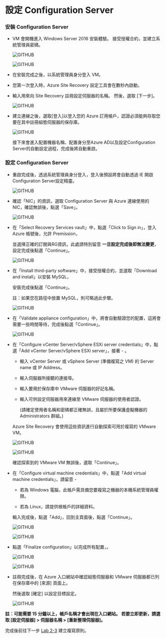 # 設定 Configuration Server

### 安裝 Configuration Server

- VM 會開機進入 Windows Server 2016 安裝體驗。 接受授權合約，並建立系統管理員密碼。<br>
  
  ![GITHUB](https://github.com/MarkChang-Core/ASR-VMWare/blob/main/Image/image7.jpg)<br>
  
  ![GITHUB](https://github.com/MarkChang-Core/ASR-VMWare/blob/main/Image/image8.jpg)<br>
  
- 在安裝完成之後，以系統管理員身分登入 VM。<br>

- 您第一次登入時，Azure Site Recovery 設定工具會在數秒內啟動。<br>

- 輸入用來向 Site Recovery 註冊設定伺服器的名稱。 然後，選取 [下一步]。<br>

  ![GITHUB](https://github.com/MarkChang-Core/ASR-VMWare/blob/main/Image/image9.jpg)<br>

- 建立連線之後，選取[登入]以登入您的 Azure 訂用帳戶，認證必須能夠存取您要在其中註冊組態伺服器的保存庫。<br>

  ![GITHUB](https://github.com/MarkChang-Core/ASR-VMWare/blob/main/Image/image10.jpg)<br>
  
  接下來會進入配置機器名稱、配置身分至Azure AD以及設定Configuration Server的自動設定過程，完成後將自動重啟。<br>

### 設定 Configuration Server

- 重啟完成後，透過系統管理員身分登入，登入後預設將會自動透過 IE 開啟 Configuration Server設定精靈。<br>

  ![GITHUB](https://github.com/MarkChang-Core/ASR-VMWare/blob/main/Image/image11.jpg)<br>

- 確認「NIC」的資訊，選取 Configuration Server 與 Azure 連線使用的 NIC，確認無誤後，點選「Save」。<br>
   
  ![GITHUB](https://github.com/MarkChang-Core/ASR-VMWare/blob/main/Image/image12.jpg)<br>
  
- 在「Select Recovery Services vault」中，點選「Click to Sign in」，登入 Azure 帳號後，允許 Premission，<br>

  並選擇正確的訂閱與RG資訊，此處請特別留意 **一旦設定完成後即無法變更**，設定完成後點選「Continue」。<br>

  ![GITHUB](https://github.com/MarkChang-Core/ASR-VMWare/blob/main/Image/image13.jpg)<br>
 
- 在「Install third-party software」中，接受授權合約，並選取「Download and install」以安裝 MySQL，<br>

  安裝完成後點選「Continue」。<br>

  註：如果您在路徑中放置 MySQL，則可略過此步驟。<br>

  ![GITHUB](https://github.com/MarkChang-Core/ASR-VMWare/blob/main/Image/image14.jpg)<br>

- 在「Validate appliance configuration」中，將會自動驗證您的配置，這將會需要一些時間等待，完成後點選「Continue」。<br>

  ![GITHUB](https://github.com/MarkChang-Core/ASR-VMWare/blob/main/Image/image14.jpg)<br>

- 在「Configure vCenter Server/vSphere ESXi server credentials」中，點選「Add vCenter Server/vSphere ESXi server」，接著 - 。<br>

  - 輸入 vCenter Server 或 vSphere Server (準備複寫之 VM) 的 Server name 或 IP Address。<br>

  - 輸入伺服器所接聽的連接埠。<br>
  
  - 輸入要用於保存庫中 VMware 伺服器的好記名稱。<br>

  - 輸入可供設定伺服器用來連線至 VMware 伺服器的使用者認證。<br>
    
    (請確定使用者名稱和密碼都正確無誤，且屬於所要保護虛擬機器的 Administrators 群組。) <br>

  Azure Site Recovery 會使用這些資訊進行自動探索可用於複寫的 VMware VM。<br>
  
  ![GITHUB](https://github.com/MarkChang-Core/ASR-VMWare/blob/main/Image/image15.jpg)<br>
  
  ![GITHUB](https://github.com/MarkChang-Core/ASR-VMWare/blob/main/Image/image16.jpg)<br>
  
  確認探索到的 VMware VM 無誤後，選取「Continue」。<br>

- 在「Configure virtual machine credentials」中，點選「Add virtual machine credentials」，請留意 -<br>
  
  - 若為 Windows 電腦，此帳戶需具備您要複寫之機器的本機系統管理員權限。<br>

  - 若為 Linux，請提供根帳戶的詳細資料。<br>
  
  輸入完成後，點選「Add」，回到主頁面後，點選「Continue」。<br>
  
  ![GITHUB](https://github.com/MarkChang-Core/ASR-VMWare/blob/main/Image/image17.jpg)<br>

  ![GITHUB](https://github.com/MarkChang-Core/ASR-VMWare/blob/main/Image/image18.jpg)<br>

- 點選「Finalize configuration」以完成所有配置，。<br>
  
  ![GITHUB](https://github.com/MarkChang-Core/ASR-VMWare/blob/main/Image/image19.jpg)<br>
  
  ![GITHUB](https://github.com/MarkChang-Core/ASR-VMWare/blob/main/Image/image20.jpg)<br>
  
- 註冊完成後，在 Azure 入口網站中確認組態伺服器和 VMware 伺服器都已列在保存庫中的 [來源] 頁面上。<br>
  
  然後選取 [確定] 以設定目標設定。<br>
  
  ![GITHUB](https://github.com/MarkChang-Core/ASR-VMWare/blob/main/Image/lab10.jpg)<br>

**註：可能需要 15 分鐘以上，帳戶名稱才會出現在入口網站。 若要立即更新，請選取 [設定伺服器] > 伺服器名稱 > [重新整理伺服器]。**

完成後前往下一步 [Lab 2-3](https://github.com/MarkChang-Core/ASR-VMWare/blob/main/Lab2-3.md) 建立複寫原則。
